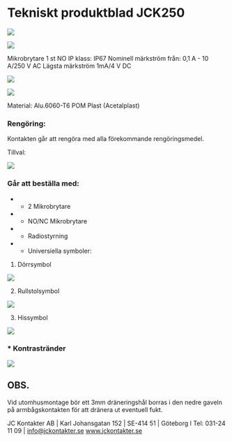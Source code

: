 # Tekniskt produktblad JCK250

![](_page_0_Picture_1.jpeg)

![](_page_0_Picture_2.jpeg)

Mikrobrytare 1 st NO IP klass: IP67 Nominell märkström från: 0,1 A - 10 A/250 V AC Lägsta märkström 1mA/4 V DC

![](_page_0_Figure_4.jpeg)

![](_page_0_Figure_5.jpeg)

Material: Alu.6060-T6 POM Plast (Acetalplast)

### Rengöring:

Kontakten går att rengöra med alla förekommande rengöringsmedel.

Tillval:

![](_page_0_Figure_10.jpeg)

### Går att beställa med:

- * 2 Mikrobrytare
- * NO/NC Mikrobrytare
- * Radiostyrning
- * Universiella symboler:

1. Dörrsymbol

![](_page_0_Figure_17.jpeg)

2. Rullstolsymbol

![](_page_0_Picture_19.jpeg)

3. Hissymbol

![](_page_0_Picture_21.jpeg)

### * Kontrastränder

![](_page_0_Picture_24.jpeg)

## OBS.

Vid utomhusmontage bör ett 3mm dräneringshål borras i den nedre gaveln på armbågskontakten för att dränera ut eventuell fukt.

JC Kontakter AB | Karl Johansgatan 152 | SE-414 51 | Göteborg I Tel: 031-24 11 09 | info@jckontakter.se www.jckontakter.se